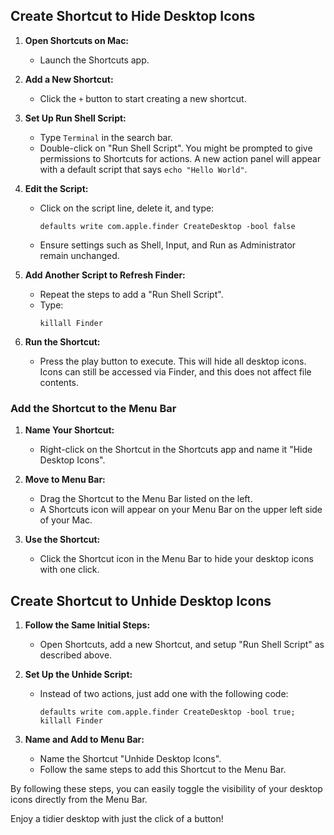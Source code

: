 
## Create Shortcut to Hide Desktop Icons

1. **Open Shortcuts on Mac:**
   - Launch the Shortcuts app.

2. **Add a New Shortcut:**
   - Click the `+` button to start creating a new shortcut.

3. **Set Up Run Shell Script:**
   - Type `Terminal` in the search bar.
   - Double-click on "Run Shell Script". You might be prompted to give permissions to Shortcuts for actions. A new action panel will appear with a default script that says `echo "Hello World"`.

4. **Edit the Script:**
   - Click on the script line, delete it, and type:
     ```
     defaults write com.apple.finder CreateDesktop -bool false
     ```
   - Ensure settings such as Shell, Input, and Run as Administrator remain unchanged.

5. **Add Another Script to Refresh Finder:**
   - Repeat the steps to add a "Run Shell Script".
   - Type:
     ```
     killall Finder
     ```

6. **Run the Shortcut:**
   - Press the play button to execute. This will hide all desktop icons. Icons can still be accessed via Finder, and this does not affect file contents.

### Add the Shortcut to the Menu Bar

1. **Name Your Shortcut:**
   - Right-click on the Shortcut in the Shortcuts app and name it "Hide Desktop Icons".

2. **Move to Menu Bar:**
   - Drag the Shortcut to the Menu Bar listed on the left.
   - A Shortcuts icon will appear on your Menu Bar on the upper left side of your Mac.

3. **Use the Shortcut:**
   - Click the Shortcut icon in the Menu Bar to hide your desktop icons with one click.

## Create Shortcut to Unhide Desktop Icons

1. **Follow the Same Initial Steps:**
   - Open Shortcuts, add a new Shortcut, and setup "Run Shell Script" as described above.

2. **Set Up the Unhide Script:**
   - Instead of two actions, just add one with the following code:
     ```
     defaults write com.apple.finder CreateDesktop -bool true; killall Finder
     ```

3. **Name and Add to Menu Bar:**
   - Name the Shortcut "Unhide Desktop Icons".
   - Follow the same steps to add this Shortcut to the Menu Bar.

By following these steps, you can easily toggle the visibility of your desktop icons directly from the Menu Bar.

Enjoy a tidier desktop with just the click of a button!
